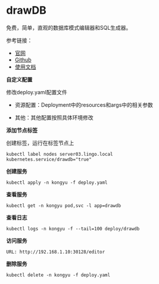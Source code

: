 # drawDB

免费，简单，直观的数据库模式编辑器和SQL生成器。

参考链接：

- [官网](https://www.drawdb.app/editor)
- [Github](https://github.com/drawdb-io/drawdb)
- [使用文档](https://drawdb-io.github.io/docs/create-diagram)



**自定义配置**

修改deploy.yaml配置文件

- 资源配置：Deployment中的resources和args中的相关参数


- 其他：其他配置按照具体环境修改

**添加节点标签**

创建标签，运行在标签节点上

```
kubectl label nodes server03.lingo.local kubernetes.service/drawdb="true"
```

**创建服务**

```
kubectl apply -n kongyu -f deploy.yaml
```

**查看服务**

```
kubectl get -n kongyu pod,svc -l app=drawdb
```

**查看日志**

```
kubectl logs -n kongyu -f --tail=100 deploy/drawdb
```

**访问服务**

```
URL: http://192.168.1.10:30128/editor
```

**删除服务**

```
kubectl delete -n kongyu -f deploy.yaml
```

